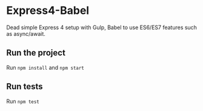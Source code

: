 # Express4-Babel
Dead simple Express 4 setup with Gulp, Babel to use ES6/ES7 features such as async/await.

## Run the project
Run `npm install` and `npm start`

## Run tests
Run `npm test`
